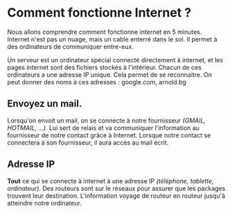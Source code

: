 # Comment fonctionne Internet ?

Nous allons comprendre comment fonctionne internet en 5 minutes.
Internet n'est pas un nuage, mais un cable enterré dans le sol. 
Il permet à des ordinateurs de communiquer entre-eux.

Un serveur est un ordinateur spécial connecté directement à internet, et les pages internet sont des fichiers stockés à l'intérieur. Chacun de ces ordinateurs a une adresse IP unique. Cela permet de se reconnaitre. On peut donner des noms à ces adresses : google.com, arnold.bg 

## Envoyez un mail.

Lorsqu'on envoit un mail, on se connecte à notre fournisseur *(GMAIL, HOTMAIL, ...)*.
Lui sert de relais et va communiquer l'information au fournisseur de notre contact grâce à Internet.
Lorsque notre contact se connectera à son fournisseur, il aura accès au mail écrit.

## Adresse IP

**Tout** ce qui se connecte à internet à une adresse IP *(téléphone, tablette, ordinateur)*.
Des routeurs sont sur le réseaux pour assurer que les packages trouvent leur destination.
L'information voyage de routeur en routeur jusqu'à atteindre notre ordinateur.